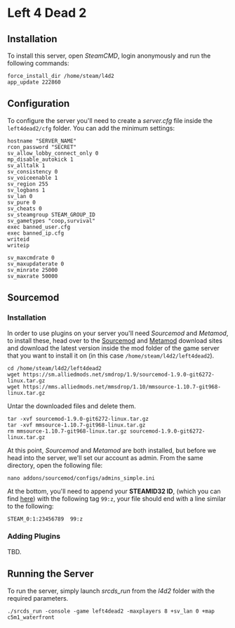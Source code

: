 # Left 4 Dead 2

## Installation

To install this server, open *SteamCMD*, login anonymously and run the following commands:

``` text
force_install_dir /home/steam/l4d2
app_update 222860
```

## Configuration

To configure the server you'll need to create a *server.cfg* file inside the `left4dead2/cfg` folder. You can add the minimum settings:

``` text
hostname "SERVER_NAME"
rcon_password "SECRET"
sv_allow_lobby_connect_only 0
mp_disable_autokick 1
sv_alltalk 1
sv_consistency 0
sv_voiceenable 1
sv_region 255
sv_logbans 1
sv_lan 0
sv_pure 0
sv_cheats 0
sv_steamgroup STEAM_GROUP_ID
sv_gametypes "coop,survival"
exec banned_user.cfg
exec banned_ip.cfg
writeid
writeip

sv_maxcmdrate 0
sv_maxupdaterate 0
sv_minrate 25000
sv_maxrate 50000
```

## Sourcemod

### Installation

In order to use plugins on your server you'll need *Sourcemod* and *Metamod*, to install these, head over to the [Sourcemod](https://www.sourcemod.net/downloads.php?branch=stable) and [Metamod](https://www.sourcemm.net/downloads.php?branch=stable) download sites and download the latest version inside the mod folder of the game server that you want to install it on (in this case `/home/steam/l4d2/left4dead2`).

``` text
cd /home/steam/l4d2/left4dead2
wget https://sm.alliedmods.net/smdrop/1.9/sourcemod-1.9.0-git6272-linux.tar.gz
wget https://mms.alliedmods.net/mmsdrop/1.10/mmsource-1.10.7-git968-linux.tar.gz
```

Untar the downloaded files and delete them.

``` text
tar -xvf sourcemod-1.9.0-git6272-linux.tar.gz
tar -xvf mmsource-1.10.7-git968-linux.tar.gz
rm mmsource-1.10.7-git968-linux.tar.gz sourcemod-1.9.0-git6272-linux.tar.gz
```

At this point, *Sourcemod* and *Metamod* are both installed, but before we head into the server, we'll set our account as admin. From the same directory, open the following file:

``` text
nano addons/sourcemod/configs/admins_simple.ini
```

At the bottom, you'll need to append your **STEAMID32 ID**, (which you can find [here](https://steamidfinder.com/)) with the following tag `99:z`, your file should end with a line similar to the following:

``` text
STEAM_0:1:23456789  99:z
```

### Adding Plugins

TBD.

## Running the Server

To run the server, simply launch *srcds_run* from the *l4d2* folder with the required parameters.

``` text
./srcds_run -console -game left4dead2 -maxplayers 8 +sv_lan 0 +map c5m1_waterfront
```
